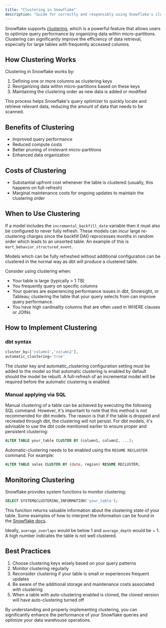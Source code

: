 ```yaml
---
title: "Clustering in Snowflake"
description: "Guide for correctly and responsibly using Snowflake's clustering"
---
```


Snowflake supports [clustering](https://docs.snowflake.com/en/user-guide/tables-clustering-micropartitions), which is a powerful feature that allows users to optimize query performance by organizing data within micro-partitions. Clustering can significantly improve the efficiency of data retrieval, especially for large tables with frequently accessed columns.

## How Clustering Works

Clustering in Snowflake works by:

1. Defining one or more columns as clustering keys
2. Reorganizing data within micro-partitions based on these keys
3. Maintaining the clustering order as new data is added or modified

This process helps Snowflake's query optimizer to quickly locate and retrieve relevant data, reducing the amount of data that needs to be scanned.

## Benefits of Clustering

- Improved query performance
- Reduced compute costs
- Better pruning of irrelevant micro-partitions
- Enhanced data organization

## Costs of Clustering

- Substantial upfront cost whenever the table is clustered (usually, this happens on full-refresh)
- Marginal maintenance costs for ongoing updates to maintain the clustering order

## When to Use Clustering

If a model includes the `incremental_backfill_date` variable then it must also be configured to never fully refresh. These models can incur large re-clustering charges since the backfill DAG reprocesses months in random order which leads to an unsorted table. An example of this is `mart_behavior_structured_event`.

Models which can be fully refreshed without additional configuration can be clustered in the normal way as dbt will produce a clustered table.

Consider using clustering when:

- Your table is large (typically > 1 TB)
- You frequently query on specific columns
- Your queries are experiencing performance issues in dbt, Snowsight, or Tableau; clustering the table that your query selects from can improve query performance.
- You have high cardinality columns that are often used in WHERE clauses or JOINs

## How to Implement Clustering

### dbt syntax

```sql
cluster_by=['column1','column2'],
automatic_clustering='true'
```

The cluster key and automatic_clustering configuration setting must be added to the model so that automatic clustering is enabled by default should the model be rebuilt. A full-refresh of an incremental model will be required before the automatic clustering is enabled.

### Manual applying via SQL

Manual clustering of a table can be achieved by executing the following SQL command. However, it's important to note that this method is not recommended for dbt models. The reason is that if the table is dropped and recreated through dbt, the clustering will not persist. For dbt models, it's advisable to use the dbt code mentioned earlier to ensure proper and persistent clustering:

```sql
ALTER TABLE your_table CLUSTER BY (column1, column2, ...);
```

Automatic-clustering needs to be enabled using the `RESUME RECLUSTER` command.
For example:

```sql
ALTER TABLE sales CLUSTER BY (date, region) RESUME RECLUSTER;
```

## Monitoring Clustering

Snowflake provides system functions to monitor clustering:

```sql
SELECT SYSTEM$CLUSTERING_INFORMATION('your_table');
```

This function returns valuable information about the clustering state of your table. Some examples of how to interpret the information can be found in the [Snowflake docs](https://docs.snowflake.com/en/sql-reference/functions/system_clustering_information#examples).

Ideally, `average_overlaps` would be below 1 and `average_depth` would be ~ 1. A high number indicates the table is not well clustered.

## Best Practices

1. Choose clustering keys wisely based on your query patterns
2. Monitor clustering regularly
3. Reconsider clustering if your table is small or experiences frequent updates
4. Be aware of the additional storage and maintenance costs associated with clustering
5. When a table with auto-clustering enabled is cloned, the cloned version will have auto-clustering turned off

By understanding and properly implementing clustering, you can significantly enhance the performance of your Snowflake queries and optimize your data warehouse operations.
